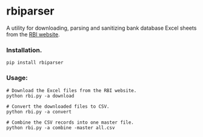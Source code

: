 # rbiparser

A utility for downloading, parsing and sanitizing bank database Excel sheets from the [RBI website](https://www.rbi.org.in/scripts/bs_viewcontent.aspx?Id=2009).

### Installation.
`pip install rbiparser`

### Usage:
```shell
# Download the Excel files from the RBI website.
python rbi.py -a download

# Convert the downloaded files to CSV.
python rbi.py -a convert

# Combine the CSV records into one master file.
python rbi.py -a combine -master all.csv
```

